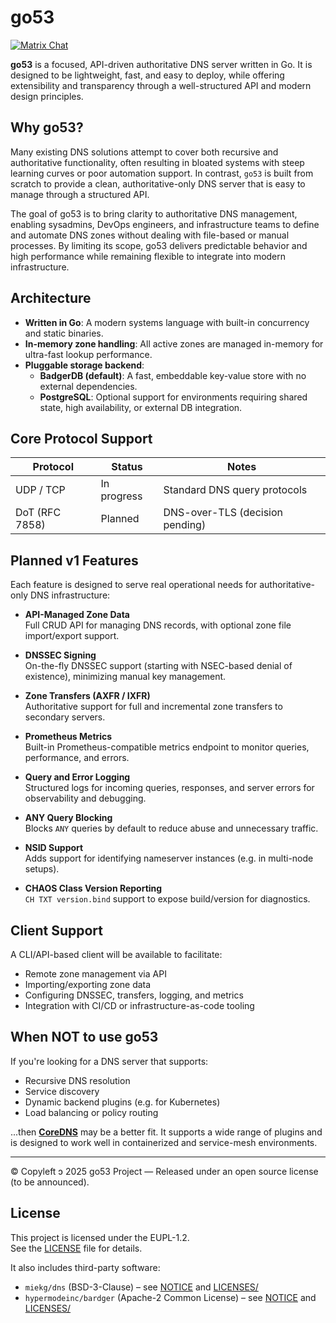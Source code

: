 
# go53
[![Matrix Chat](https://img.shields.io/badge/chat-%23go53%3Amatrix.org-479ab5?logo=matrix&logoColor=white)](https://matrix.to/#/#go53:matrix.org)


**go53** is a focused, API-driven authoritative DNS server written in Go. It is designed to be lightweight, fast, and easy to deploy, while offering extensibility and transparency through a well-structured API and modern design principles.

## Why go53?

Many existing DNS solutions attempt to cover both recursive and authoritative functionality, often resulting in bloated systems with steep learning curves or poor automation support. In contrast, `go53` is built from scratch to provide a clean, authoritative-only DNS server that is easy to manage through a structured API.

The goal of go53 is to bring clarity to authoritative DNS management, enabling sysadmins, DevOps engineers, and infrastructure teams to define and automate DNS zones without dealing with file-based or manual processes. By limiting its scope, go53 delivers predictable behavior and high performance while remaining flexible to integrate into modern infrastructure.

## Architecture

- **Written in Go**: A modern systems language with built-in concurrency and static binaries.
- **In-memory zone handling**: All active zones are managed in-memory for ultra-fast lookup performance.
- **Pluggable storage backend**:
    - **BadgerDB (default)**: A fast, embeddable key-value store with no external dependencies.
    - **PostgreSQL**: Optional support for environments requiring shared state, high availability, or external DB integration.

## Core Protocol Support

| Protocol       | Status      | Notes                                  |
|----------------|-------------|----------------------------------------|
| UDP / TCP      | In progress | Standard DNS query protocols           |
| DoT (RFC 7858) | Planned     | DNS-over-TLS (decision pending)        |

## Planned v1 Features

Each feature is designed to serve real operational needs for authoritative-only DNS infrastructure:

- **API-Managed Zone Data**  
  Full CRUD API for managing DNS records, with optional zone file import/export support.

- **DNSSEC Signing**  
  On-the-fly DNSSEC support (starting with NSEC-based denial of existence), minimizing manual key management.

- **Zone Transfers (AXFR / IXFR)**  
  Authoritative support for full and incremental zone transfers to secondary servers.

- **Prometheus Metrics**  
  Built-in Prometheus-compatible metrics endpoint to monitor queries, performance, and errors.

- **Query and Error Logging**  
  Structured logs for incoming queries, responses, and server errors for observability and debugging.

- **ANY Query Blocking**  
  Blocks `ANY` queries by default to reduce abuse and unnecessary traffic.

- **NSID Support**  
  Adds support for identifying nameserver instances (e.g. in multi-node setups).

- **CHAOS Class Version Reporting**  
  `CH TXT version.bind` support to expose build/version for diagnostics.

## Client Support

A CLI/API-based client will be available to facilitate:

- Remote zone management via API
- Importing/exporting zone data
- Configuring DNSSEC, transfers, logging, and metrics
- Integration with CI/CD or infrastructure-as-code tooling

## When NOT to use go53

If you're looking for a DNS server that supports:

- Recursive DNS resolution
- Service discovery
- Dynamic backend plugins (e.g. for Kubernetes)
- Load balancing or policy routing

...then [**CoreDNS**](https://coredns.io) may be a better fit. It supports a wide range of plugins and is designed to work well in containerized and service-mesh environments.

---

© Copyleft ↄ 2025 go53 Project — Released under an open source license (to be announced).
## License

This project is licensed under the EUPL-1.2.  
See the [LICENSE](./LICENSE) file for details.

It also includes third-party software:
- `miekg/dns` (BSD-3-Clause) – see [NOTICE](./NOTICE) and [LICENSES/](./LICENSES)
- `hypermodeinc/bardger` (Apache-2 Common License) – see [NOTICE](./NOTICE) and [LICENSES/](./LICENSES)